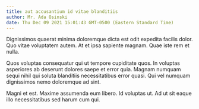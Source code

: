 ```yaml
---
title: aut accusantium id vitae blanditiis
author: Mr. Ada Osinski
date: Thu Dec 09 2021 15:01:43 GMT-0500 (Eastern Standard Time)
---
```

Dignissimos quaerat minima doloremque dicta est odit expedita facilis dolor. Quo vitae voluptatem autem. At et ipsa sapiente magnam. Quae iste rem et nulla.

 Quos voluptas consequatur qui ut tempore cupiditate quos. In voluptas asperiores ab deserunt dolores saepe et error quia. Magnam numquam sequi nihil qui soluta blanditiis necessitatibus error quasi. Qui vel numquam dignissimos nemo doloremque ad sint.

 Magni et est. Maxime assumenda eum libero. Id voluptas ut. Ad ut sit eaque illo necessitatibus sed harum cum qui.